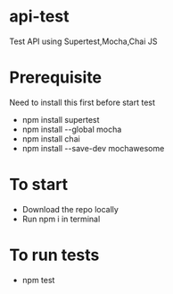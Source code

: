 # api-test
Test API using Supertest,Mocha,Chai JS

# Prerequisite
Need to install this first before start test
- npm install supertest
- npm install --global mocha
- npm install chai
- npm install --save-dev mochawesome

# To start
- Download the repo locally
- Run npm i in terminal

# To run tests
- npm test
